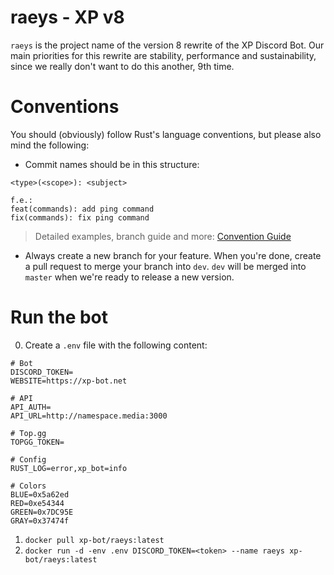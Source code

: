 # raeys - XP v8
`raeys` is the project name of the version 8 rewrite of the XP Discord Bot.
Our main priorities for this rewrite are stability, performance and sustainability, since we really don't want to do this another, 9th time.

# Conventions
You should (obviously) follow Rust's language conventions, but please also mind the following:
- Commit names should be in this structure: 
```
<type>(<scope>): <subject>

f.e.:
feat(commands): add ping command
fix(commands): fix ping command
```
> Detailed examples, branch guide and more: [Convention Guide](https://dev.to/varbsan/a-simplified-convention-for-naming-branches-and-commits-in-git-il4)
- Always create a new branch for your feature. When you're done, create a pull request to merge your branch into `dev`. `dev` will be merged into `master` when we're ready to release a new version.

# Run the bot
0. Create a `.env` file with the following content:
```env
# Bot
DISCORD_TOKEN=
WEBSITE=https://xp-bot.net

# API
API_AUTH=
API_URL=http://namespace.media:3000

# Top.gg
TOPGG_TOKEN=

# Config
RUST_LOG=error,xp_bot=info

# Colors
BLUE=0x5a62ed
RED=0xe54344
GREEN=0x7DC95E
GRAY=0x37474f
```

1. `docker pull xp-bot/raeys:latest`
2. `docker run -d -env .env DISCORD_TOKEN=<token> --name raeys xp-bot/raeys:latest`
